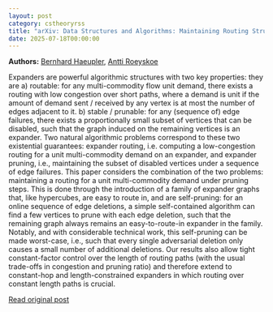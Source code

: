 ```yaml
---
layout: post
category: cstheoryrss
title: "arXiv: Data Structures and Algorithms: Maintaining Routing Structures under Deletions via Self-Pruning"
date: 2025-07-18T00:00:00
---
```


**Authors:** [Bernhard Haeupler](https://dblp.uni-trier.de/search?q=Bernhard+Haeupler), [Antti Roeyskoe](https://dblp.uni-trier.de/search?q=Antti+Roeyskoe)

Expanders are powerful algorithmic structures with two key properties: they
are
a) routable: for any multi-commodity flow unit demand, there exists a routing
with low congestion over short paths, where a demand is unit if the amount of
demand sent / received by any vertex is at most the number of edges adjacent to
it.
b) stable / prunable: for any (sequence of) edge failures, there exists a
proportionally small subset of vertices that can be disabled, such that the
graph induced on the remaining vertices is an expander.
Two natural algorithmic problems correspond to these two existential
guarantees: expander routing, i.e. computing a low-congestion routing for a
unit multi-commodity demand on an expander, and expander pruning, i.e.,
maintaining the subset of disabled vertices under a sequence of edge failures.
This paper considers the combination of the two problems: maintaining a
routing for a unit multi-commodity demand under pruning steps. This is done
through the introduction of a family of expander graphs that, like hypercubes,
are easy to route in, and are self-pruning: for an online sequence of edge
deletions, a simple self-contained algorithm can find a few vertices to prune
with each edge deletion, such that the remaining graph always remains an
easy-to-route-in expander in the family.
Notably, and with considerable technical work, this self-pruning can be made
worst-case, i.e., such that every single adversarial deletion only causes a
small number of additional deletions. Our results also allow tight
constant-factor control over the length of routing paths (with the usual
trade-offs in congestion and pruning ratio) and therefore extend to
constant-hop and length-constrained expanders in which routing over constant
length paths is crucial.

[Read original post](http://arxiv.org/abs/2507.13044v1)
